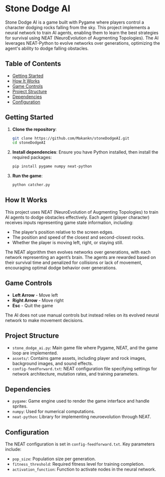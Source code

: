# Stone Dodge AI

Stone Dodge AI is a game built with Pygame where players control a character dodging rocks falling from the sky. This project implements a neural network to train AI agents, enabling them to learn the best strategies for survival using NEAT (NeuroEvolution of Augmenting Topologies). The AI leverages NEAT-Python to evolve networks over generations, optimizing the agent's ability to dodge falling obstacles.

## Table of Contents
- [Getting Started](#getting-started)
- [How It Works](#how-it-works)
- [Game Controls](#game-controls)
- [Project Structure](#project-structure)
- [Dependencies](#dependencies)
- [Configuration](#configuration)
## Getting Started

1. **Clone the repository**:
    ```bash
    git clone https://github.com/Makankn/stoneDodgeAI.git
    cd stoneDodgeAI
    ```

2. **Install dependencies**:
    Ensure you have Python installed, then install the required packages:
    ```bash
    pip install pygame numpy neat-python
    ```

3. **Run the game**:
    ```bash
    python catcher.py
    ```

## How It Works

This project uses NEAT (NeuroEvolution of Augmenting Topologies) to train AI agents to dodge obstacles effectively. Each agent (player character) receives inputs representing game state information, including:
- The player’s position relative to the screen edges.
- The position and speed of the closest and second-closest rocks.
- Whether the player is moving left, right, or staying still.

The NEAT algorithm then evolves networks over generations, with each network representing an agent’s brain. The agents are rewarded based on their survival time and penalized for collisions or lack of movement, encouraging optimal dodge behavior over generations.

## Game Controls

- **Left Arrow** - Move left
- **Right Arrow** - Move right
- **Esc** - Quit the game

The AI does not use manual controls but instead relies on its evolved neural network to make movement decisions.

## Project Structure

- `stone_dodge_ai.py`: Main game file where Pygame, NEAT, and the game loop are implemented.
- `assets/`: Contains game assets, including player and rock images, background images, and sound effects.
- `config-feedforward.txt`: NEAT configuration file specifying settings for network architecture, mutation rates, and training parameters.

## Dependencies

- `pygame`: Game engine used to render the game interface and handle sprites.
- `numpy`: Used for numerical computations.
- `neat-python`: Library for implementing neuroevolution through NEAT.

## Configuration

The NEAT configuration is set in `config-feedforward.txt`. Key parameters include:
- `pop_size`: Population size per generation.
- `fitness_threshold`: Required fitness level for training completion.
- `activation_function`: Function to activate nodes in the neural network.
